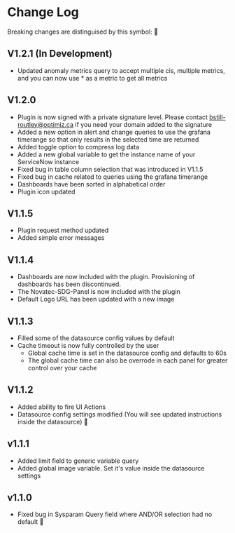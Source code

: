 # Change Log

Breaking changes are distinguised by this symbol: 🔧

## V1.2.1 (In Development)

- Updated anomaly metrics query to accept multiple cis, multiple metrics, and you can now use \* as a metric to get all metrics

## V1.2.0

- Plugin is now signed with a private signature level. Please contact bstill-routley@optimiz.ca if you need your domain added to the signature
- Added a new option in alert and change queries to use the grafana timerange so that only results in the selected time are returned
- Added toggle option to compress log data
- Added a new global variable to get the instance name of your ServiceNow instance
- Fixed bug in table column selection that was introduced in V1.1.5
- Fixed bug in cache related to queries using the grafana timerange
- Dashboards have been sorted in alphabetical order
- Plugin icon updated

## V1.1.5

- Plugin request method updated
- Added simple error messages

## V1.1.4

- Dashboards are now included with the plugin. Provisioning of dashboards has been discontinued.
- The Novatec-SDG-Panel is now included with the plugin
- Default Logo URL has been updated with a new image

## V1.1.3

- Filled some of the datasource config values by default
- Cache timeout is now fully controlled by the user
  - Global cache time is set in the datasource config and defaults to 60s
  - The global cache time can also be overrode in each panel for greater control over your cache

## V1.1.2

- Added ability to fire UI Actions
- Datasource config settings modified (You will see updated instructions inside the datasource) 🔧

## v1.1.1

- Added limit field to generic variable query
- Added global image variable. Set it's value inside the datasource settings

## v1.1.0

- Fixed bug in Sysparam Query field where AND/OR selection had no default 🔧
